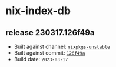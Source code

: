 # nix-index-db
## release 230317.126f49a
- Built against channel: [`nixpkgs-unstable`](https://github.com/nixos/nixpkgs/tree/nixpkgs-unstable)
- Built against commit: [`126f49a`](https://github.com/NixOS/nixpkgs/commit/126f49a01de5b7e35a43fd43f891ecf6d3a51459)
- Build date: `2023-03-17`
